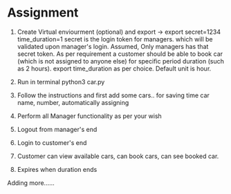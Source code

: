 # Assignment


1. Create Virtual enviourment (optional) and export -> export secret=1234 time_duration=1
   secret is the login token for managers. which will be validated upon manager's login. 
   Assumed, Only managers has that secret token.
   As per requirement a customer should be able to book car (which is not assigned to anyone else) for specific period duration (such as 2 hours).
   export time_duration as per choice. Default unit is hour.
   
2. Run in terminal python3 car.py   
3. Follow the instructions and first add some cars.. for saving time car name, number, automatically assigning
4. Perform all Manager functionality as per your wish
5. Logout from manager's end
6. Login to customer's end
7. Customer can view available cars, can book cars, can see booked car.
8. Expires when duration ends

Adding more......
